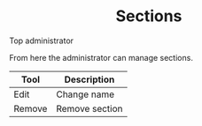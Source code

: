 <center>
<i class="ui icon building huge"></i>
<h1>Sections</h1>
</center>

<i class="ui icon unlock"></i> Top administrator<br>

From here the administrator can manage sections.


Tool | Description
---- | -----------
<i class="ui icon pencil"></i> Edit | Change name
<i class="ui icon trash"></i> Remove | Remove section
